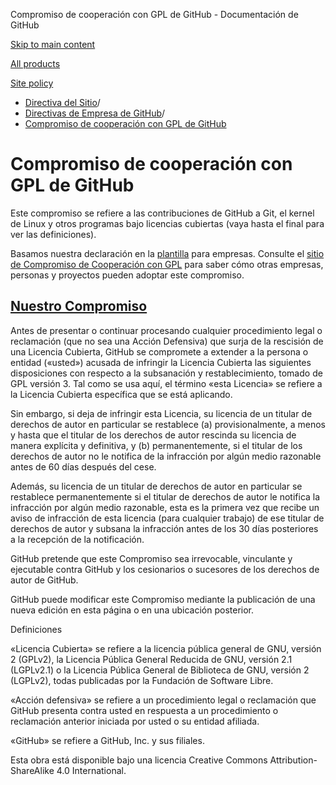 Compromiso de cooperación con GPL de GitHub - Documentación de GitHub

[Skip to main content](#main-content)

[All products](/es)

[Site policy](/site-policy)

* [Directiva del Sitio](/es/site-policy)/
* [Directivas de Empresa de GitHub](/es/site-policy/github-company-policies)/
* [Compromiso de cooperación con GPL de GitHub](/es/site-policy/github-company-policies/github-gpl-cooperation-commitment)

Compromiso de cooperación con GPL de GitHub
==========

Este compromiso se refiere a las contribuciones de GitHub a Git, el kernel de Linux y otros programas bajo licencias cubiertas (vaya hasta el final para ver las definiciones).

Basamos nuestra declaración en la [plantilla](https://github.com/gplcc/gplcc/blob/master/Company/GPL%20Cooperation%20Commitment-Company-Template.md) para empresas. Consulte el [sitio de Compromiso de Cooperación con GPL](https://gplcc.github.io/gplcc/) para saber cómo otras empresas, personas y proyectos pueden adoptar este compromiso.

[Nuestro Compromiso](#our-commitment)
----------

Antes de presentar o continuar procesando cualquier procedimiento legal o reclamación (que no sea una Acción Defensiva) que surja de la rescisión de una Licencia Cubierta, GitHub se compromete a extender a la persona o entidad («usted») acusada de infringir la Licencia Cubierta las siguientes disposiciones con respecto a la subsanación y restablecimiento, tomado de GPL versión 3. Tal como se usa aquí, el término «esta Licencia» se refiere a la Licencia Cubierta específica que se está aplicando.

Sin embargo, si deja de infringir esta Licencia, su licencia de un titular de derechos de autor en particular se restablece (a) provisionalmente, a menos y hasta que el titular de los derechos de autor rescinda su licencia de manera explícita y definitiva, y (b) permanentemente, si el titular de los derechos de autor no le notifica de la infracción por algún medio razonable antes de 60 días después del cese.

Además, su licencia de un titular de derechos de autor en particular se restablece permanentemente si el titular de derechos de autor le notifica la infracción por algún medio razonable, esta es la primera vez que recibe un aviso de infracción de esta licencia (para cualquier trabajo) de ese titular de derechos de autor y subsana la infracción antes de los 30 días posteriores a la recepción de la notificación.

GitHub pretende que este Compromiso sea irrevocable, vinculante y ejecutable contra GitHub y los cesionarios o sucesores de los derechos de autor de GitHub.

GitHub puede modificar este Compromiso mediante la publicación de una nueva edición en esta página o en una ubicación posterior.

Definiciones

«Licencia Cubierta» se refiere a la licencia pública general de GNU, versión 2 (GPLv2), la Licencia Pública General Reducida de GNU, versión 2.1 (LGPLv2.1) o la Licencia Pública General de Biblioteca de GNU, versión 2 (LGPLv2), todas publicadas por la Fundación de Software Libre.

«Acción defensiva» se refiere a un procedimiento legal o reclamación que GitHub presenta contra usted en respuesta a un procedimiento o reclamación anterior iniciada por usted o su entidad afiliada.

«GitHub» se refiere a GitHub, Inc. y sus filiales.

Esta obra está disponible bajo una licencia Creative Commons Attribution-ShareAlike 4.0 International.

